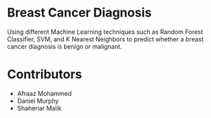 # Breast Cancer Diagnosis
Using different Machine Learning techniques such as Random Forest Classifier, SVM, and K Nearest Neighbors to predict whether a breast cancer diagnosis is benign or malignant.

# Contributors
- Afraaz Mohammed
- Daniel Murphy
- Shaheriar Malik
